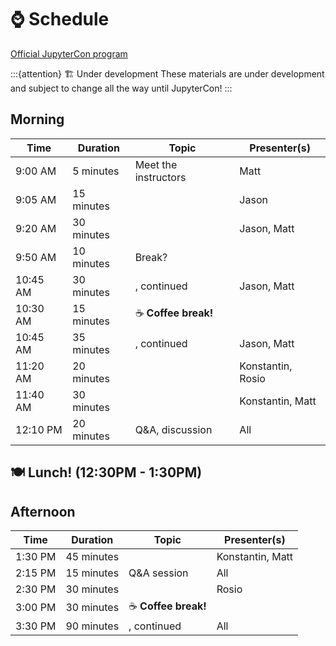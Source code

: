 # ⌚ Schedule

[Official JupyterCon program](https://events.linuxfoundation.org/jupytercon/program/schedule/)

:::{attention} 🏗️  Under development
These materials are under development and subject to change all the way until
JupyterCon!
:::


## Morning

| Time      | Duration    | Topic                                                                             | Presenter(s)      |
|-----------|-------------|-----------------------------------------------------------------------------------|-------------------|
| 9:00 AM   | 5 minutes   | Meet the instructors                                                              | Matt              |
| 9:05 AM   | 15 minutes  | [](./04-materials/01-exploring-extensions.md)                                     | Jason             |
| 9:20 AM   | 30 minutes  | [](./04-materials/02-anatomy-of-extensions.md)                                    | Jason, Matt       |
| 9:50 AM   | 10 minutes  | Break?                                                                            |                   |
| 10:45 AM  | 30 minutes  | [](./04-materials/02-anatomy-of-extensions.md), continued                         | Jason, Matt       |
| 10:30 AM  | 15 minutes  | ☕️ **Coffee break!**                                                              |                   |
| 10:45 AM  | 35 minutes  | [](./04-materials/02-anatomy-of-extensions.md), continued                         | Jason, Matt       |
| 11:20 AM  | 20 minutes  | [](./04-materials/04-debugging.md)                                                | Konstantin, Rosio |
| 11:40 AM  | 30 minutes  | [](./04-materials/03-show-and-tell.md)                                            | Konstantin, Matt  |
| 12:10 PM  | 20 minutes  | Q&A, discussion                                                                   | All               |


## 🍽️ Lunch! (12:30PM - 1:30PM)


## Afternoon

| Time      | Duration    | Topic                                                                                              | Presenter(s)      |
|-----------|-------------|----------------------------------------------------------------------------------------------------|-------------------|
| 1:30 PM   | 45 minutes  | [](./04-materials/06-developing-with-ai.md)                                                        | Konstantin, Matt  |
| 2:15 PM   | 15 minutes  | Q&A session                                                                                        | All               |
| 2:30 PM   | 30 minutes  | [](./04-materials/05-working-on-your-own.md)                                                       | Rosio             |
| 3:00 PM   | 30 minutes  | ☕️ **Coffee break!**                                                                               |                   |
| 3:30 PM   | 90 minutes  | [](./04-materials/05-working-on-your-own.md), continued                                            | All               |
